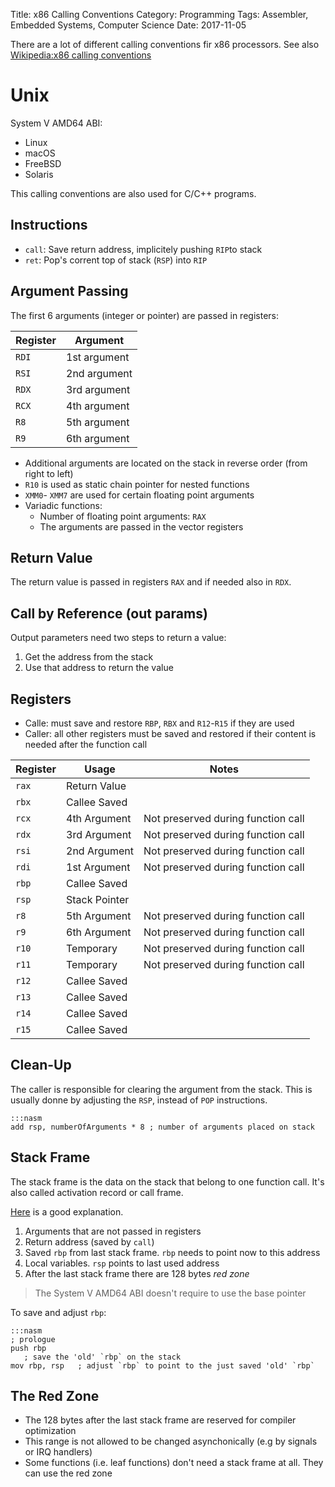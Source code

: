 Title: x86 Calling Conventions
Category: Programming
Tags: Assembler, Embedded Systems, Computer Science
Date: 2017-11-05


There are a lot of different calling conventions fir x86 processors.
See also [Wikipedia:x86 calling conventions](https://en.m.wikipedia.org/wiki/X86_calling_conventions)


# Unix

System V AMD64 ABI:

- Linux
- macOS
- FreeBSD
- Solaris

This calling conventions are also used for C/C++ programs.

## Instructions

- `call`: Save return address, implicitely pushing `RIP`to stack
- `ret`: Pop's corrent top of stack (`RSP`) into `RIP`

## Argument Passing

The first 6 arguments (integer or pointer) are passed in registers:

| Register | Argument     |
|----------|--------------|
| `RDI`    | 1st argument |
| `RSI`    | 2nd argument |
| `RDX`    | 3rd argument |
| `RCX`    | 4th argument |
| `R8`     | 5th argument |
| `R9`     | 6th argument |

- Additional arguments are located on the stack in reverse order (from right to left)
- `R10` is used as static chain pointer for nested functions
- `XMM0`- `XMM7` are used for certain floating point arguments
- Variadic functions:
    - Number of floating point arguments: `RAX`
    - The arguments are passed in the vector registers

## Return Value

The return value is passed in registers `RAX` and if needed also in `RDX`.

## Call by Reference (out params)

Output parameters need two steps to return a value:

1. Get the address from the stack
2. Use that address to return the value


## Registers

- Calle: must save and restore `RBP`, `RBX` and `R12`-`R15` if they are used
- Caller: all other registers must be saved and restored if their content is needed after the function call


| Register | Usage         | Notes                              |
|----------|---------------|------------------------------------|
| `rax`    | Return Value  |                                    |
| `rbx`    | Callee Saved  |                                    |
| `rcx`    | 4th Argument  | Not preserved during function call |
| `rdx`    | 3rd Argument  | Not preserved during function call |
| `rsi`    | 2nd Argument  | Not preserved during function call |
| `rdi`    | 1st Argument  | Not preserved during function call |
| `rbp`    | Callee Saved  |                                    |
| `rsp`    | Stack Pointer |                                    |
| `r8 `    | 5th Argument  | Not preserved during function call |
| `r9`     | 6th Argument  | Not preserved during function call |
| `r10`    | Temporary     | Not preserved during function call |
| `r11`    | Temporary     | Not preserved during function call |
| `r12`    | Callee Saved  |                                    |
| `r13`    | Callee Saved  |                                    |
| `r14`    | Callee Saved  |                                    |
| `r15`    | Callee Saved  |                                    |


## Clean-Up

The caller is responsible for clearing the argument from the stack.
This is usually donne by adjusting the `RSP`, instead of `POP` instructions.

    :::nasm
    add rsp, numberOfArguments * 8 ; number of arguments placed on stack


## Stack Frame

The stack frame is the data on the stack that belong to one function call.
It's also called activation record or call frame.

[Here](https://eli.thegreenplace.net/2011/09/06/stack-frame-layout-on-x86-64) is a good explanation.

1. Arguments that are not passed in registers
2. Return address (saved by `call`)
3. Saved `rbp` from last stack frame. `rbp` needs to point now to this address
4. Local variables. `rsp` points to last used address
5. After the last stack frame there are 128 bytes *red zone*

> The System V AMD64 ABI doesn't require to use the base pointer

To save and adjust `rbp`:

    :::nasm
    ; prologue
    push rbp       ; save the 'old' `rbp` on the stack
    mov rbp, rsp   ; adjust `rbp` to point to the just saved 'old' `rbp`

## The Red Zone

- The 128 bytes after the last stack frame are reserved for compiler optimization
- This range is not allowed to be changed asynchonically (e.g by signals or IRQ handlers)
- Some functions (i.e. leaf functions) don't need a stack frame at all. They can use the red zone
